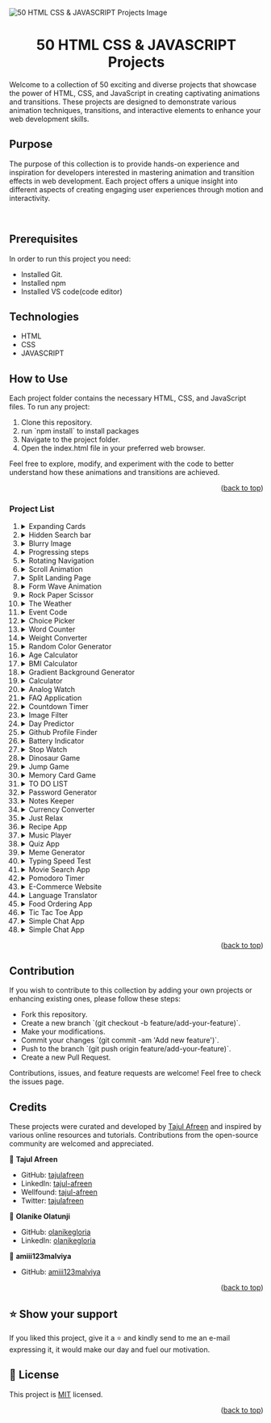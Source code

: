 ![50 HTML CSS & JAVASCRIPT Projects Image](./assets/maxresdefault.jpg)

<div>
<h1 align="center">50 HTML CSS & JAVASCRIPT Projects</h1> 
<p>Welcome to a collection of 50 exciting and diverse projects that showcase the power of HTML, CSS, and JavaScript in creating captivating animations and transitions. These projects are designed to demonstrate various animation techniques, transitions, and interactive elements to enhance your web development skills.</p>
</div>

## Purpose

<p>The purpose of this collection is to provide hands-on experience and inspiration for developers interested in mastering animation and transition effects in web development. Each project offers a unique insight into different aspects of creating engaging user experiences through motion and interactivity.</p>

<br>

## Prerequisites

In order to run this project you need:

- Installed Git.
- Installed npm
- Installed VS code(code editor)

## Technologies

  <ul>
    <li>HTML</li>
    <li>CSS</li>
    <li>JAVASCRIPT</li>
  </ul>

## How to Use

 <p>Each project folder contains the necessary HTML, CSS, and JavaScript files. To run any project:</p>
 <ol>
 <li>Clone this repository.</li>
 <li>run `npm install` to install packages </li>
 <li>Navigate to the project folder.</li>
 <li>Open the index.html file in your preferred web browser.</li>
 </ol>

<p>Feel free to explore, modify, and experiment with the code to better understand how these animations and transitions are achieved.</p>

<p align="right">(<a href="#readme-top">back to top</a>)</p>

### Project List

<ol>
<li>
<details>
<summary>Expanding Cards</summary>
<p>"Expanding Cards" is an interactive web layout where clicking on an image expands it while automatically minimizing other cards, offering a captivating and organized way to explore content with seamless transitions and intuitive design.</p>
<ul>
<li><a href="https://tajulafreen.github.io/50Projects-HTML-CSS-JavaScript/Source-Code/ExpandsCards/">Live Demo</a></li>
<li><a href="https://github.com/tajulafreen/50Projects-HTML-CSS-JavaScript/tree/main/Source-Code/ExpandsCards">Source</a></li>
</ul> 
</details>
</li>

<li>
<details>
<summary>Hidden Search bar</summary>
<p>Hidden Search Bar discreetly expands upon toggling, seamlessly integrating a sleek and intuitive search feature into interfaces, enhancing user accessibility and experience.</p>
<ul>
<li><a href="https://tajulafreen.github.io/50Projects-HTML-CSS-JavaScript/Source-Code/HiddenSearch/">Live Demo</a></li>
<li><a href="https://github.com/tajulafreen/50Projects-HTML-CSS-JavaScript/tree/main/Source-Code/HiddenSearch">Source</a></li>
</ul> 
</details>
</li>

<li>
<details>
<summary>Blurry Image</summary>
<p>
"Blurry Image" project utilizes covert blurring on page load, gradually transitioning images from a blurred state to crystal clear, enhancing visual experience seamlessly.</p>
<ul>
<li><a href="https://tajulafreen.github.io/50Projects-HTML-CSS-JavaScript/Source-Code/BluringImage/">Live Demo</a></li>
<li><a href="https://github.com/tajulafreen/50Projects-HTML-CSS-JavaScript/tree/main/Source-Code/BluringImage">Source</a></li>
</ul> 
</details>
</li>

<li>
<details>
<summary>Progressing steps</summary>
<p>"Progressing Steps" project showcases dynamic button effects, visually demonstrating progression through color fills upon each click, embodying interactive advancement in just a tap.</p>
<ul>
<li><a href="https://tajulafreen.github.io/50Projects-HTML-CSS-JavaScript/Source-Code/ProgressSteps/">Live Demo</a></li>
<li><a href="https://github.com/tajulafreen/50Projects-HTML-CSS-JavaScript/tree/main/Source-Code/ProgressSteps">Source</a></li>
</ul> 
</details>
</li>

<li>
<details>
<summary>Rotating Navigation</summary>
<p>"Rotating Navigation" is a dynamic project where clicking the menu bar triggers a 45-degree screen rotation, offering an engaging and unique user experience through interactive navigation.</p>
<ul>
<li><a href="https://tajulafreen.github.io/50Projects-HTML-CSS-JavaScript/Source-Code/RotatingNavigation/">Live Demo</a></li>
<li><a href="https://github.com/tajulafreen/50Projects-HTML-CSS-JavaScript/tree/main/Source-Code/RotatingNavigation">Source</a></li>
</ul> 
</details>
</li>

<li>
<details>
<summary>Scroll Animation</summary>
<p>"Scroll Animation" is a dynamic project that imbues scrolling web pages with captivating animation effects, elevating the user experience through visually engaging content transitions triggered by scrolling actions.</p>
<ul>
<li><a href="https://tajulafreen.github.io/50Projects-HTML-CSS-JavaScript/Source-Code/ScrollAnimation/">Live Demo</a></li>
<li><a href="https://github.com/tajulafreen/50Projects-HTML-CSS-JavaScript/tree/main/Source-Code/ScrollAnimation">Source</a></li>
</ul> 
</details>
</li>

<li>
<details>
<summary>Split Landing Page</summary>
<p>"Experience the 'Split Landing Page' - a dynamic interface that expands upon hover, providing an immersive view, and seamlessly minimizes upon mouse removal. Engage with captivating button glow effects, adding a touch of interactivity to your browsing journey."</p>
<ul>
<li><a href="https://tajulafreen.github.io/50Projects-HTML-CSS-JavaScript/Source-Code/SplitLanding-Page/">Live Demo</a></li>
<li><a href="https://github.com/tajulafreen/50Projects-HTML-CSS-JavaScript/tree/main/Source-Code/SplitLanding-Page">Source</a></li>
</ul> 
</details>
</li>

<li>
<details>
<summary>Form Wave Animation</summary>
<p>Enhancing user interaction, this form features dynamic label animations with a mesmerizing wave effect, complemented by a gradient background for a stylish and immersive visual experience.</p>
<ul>
<li><a href="https://tajulafreen.github.io/50Projects-HTML-CSS-JavaScript/Source-Code/FormWaveAnimation/">Live Demo</a></li>
<li><a href="https://github.com/tajulafreen/50Projects-HTML-CSS-JavaScript/tree/main/Source-Code/FormWaveAnimation">Source</a></li>
</ul> 
</details>
</li>

<li>
<details>
<summary>Rock Paper Scissor</summary>
<p>Introducing a classic Rock, Paper, Scissors game with a modern twist. Experience the thrill of strategic choices and animated outcomes in this engaging web application, designed for both fun and interactive play.</p>
<ul>
<li><a href="https://tajulafreen.github.io/50Projects-HTML-CSS-JavaScript/Source-Code/RockPapperScissor/">Live Demo</a></li>
<li><a href="https://github.com/tajulafreen/50Projects-HTML-CSS-JavaScript/tree/main/Source-Code/RockPapperScissor">Source</a></li>
</ul> 
</details>
</li>

<li>
<details>
<summary>The Weather</summary>
<p>Weather App automatically detects your location using navigator, providing real-time weather updates tailored to your area. Enjoy intuitive design, accurate forecasts, and dynamic backgrounds based on current weather conditions for a seamless weather browsing experience. Stay informed and prepared with our convenient and user-friendly Weather App with Location Detection.</p>
<ul>
<li><a href="https://tajulafreen.github.io/50Projects-HTML-CSS-JavaScript/Source-Code/WeatherApp/">Live Demo</a></li>
<li><a href="https://github.com/tajulafreen/50Projects-HTML-CSS-JavaScript/tree/main/Source-Code/WeatherApp">Source</a></li>
</ul> 
</details>
</li>

<li>
<details>
<summary>Event Code</summary>
<p>The Event Code project is a simple web application that allows users to obtain the keycode of any key they press on their keyboard. Built using HTML, CSS, and JavaScript, the application provides a user-friendly interface where users can press any key, and the corresponding keycode will be displayed on the screen in real-time. This project serves as a practical demonstration of event handling in web development and can be used as a learning tool for understanding keyboard events in JavaScript.</p>
<ul>
<li><a href="https://tajulafreen.github.io/50Projects-HTML-CSS-JavaScript/Source-Code/EventCode/">Live Demo</a></li>
<li><a href="https://github.com/tajulafreen/50Projects-HTML-CSS-JavaScript/tree/main/Source-Code/EventCode">Source</a></li>
</ul> 
</details>
</li>

<li>
<details>
<summary>Choice Picker</summary>
<p>A cutting-edge web application leveraging HTML, CSS, and JavaScript technologies to facilitate user selection from a customizable range of options. The application features an intuitive interface with a text input field, where users can enter their preferred choices. Upon submission, the system randomly cycles through the entered options and lands on a selected choice, which is prominently highlighted with a distinct color scheme, distinguishing it from the other options.</p>
<ul>
<li><a href="https://tajulafreen.github.io/50Projects-HTML-CSS-JavaScript/Source-Code/ChoicePicker/">Live Demo</a></li>
<li><a href="https://github.com/tajulafreen/50Projects-HTML-CSS-JavaScript/tree/main/Source-Code/ChoicePicker">Source</a></li>
</ul> 
</details>
</li>

<li>
<details>
<summary>Word Counter</summary>
<p>Word Counter App is a simple and efficient tool built using HTML, CSS, and JavaScript. This application provides users with an easy way to count words, characters, sentences, and paragraphs in a given text. Additionally, it offers features such as readability score and estimated reading time.</p>
<ul>
<li><a href="https://tajulafreen.github.io/50Projects-HTML-CSS-JavaScript/Source-Code/WordCounter/">Live Demo</a></li>
<li><a href="https://github.com/tajulafreen/50Projects-HTML-CSS-JavaScript/tree/main/Source-Code/WordCounter">Source</a></li>
</ul> 
</details>
</li>

<li>
<details>
<summary>Weight Converter</summary>
<p>Weight Converter is a simple and efficient tool built using HTML, CSS, and JavaScript. The Weight Converter project is a beginner-friendly web development project designed to help users convert weight measurements seamlessly. Users can input a weight in kilograms and instantly see conversions to grams, pounds, and ounces.</p>
<ul>
<li><a href="https://tajulafreen.github.io/50Projects-HTML-CSS-JavaScript/Source-Code/WeightConverter/">Live Demo</a></li>
<li><a href="https://github.com/tajulafreen/50Projects-HTML-CSS-JavaScript/tree/main/Source-Code/WeightConverter">Source</a></li>
</ul> 
</details>
</li>

<li>
<details>
<summary>Random Color Generator</summary>
<p>Random Color Generator is a user-friendly tool built using HTML, CSS, and JavaScript. The Random Color Generator project is a beginner-friendly web development project designed to help users generate random colors effortlessly. Users can click a button to instantly see randomly generated colors.</p>
<ul>
<li><a href="https://tajulafreen.github.io/50Projects-HTML-CSS-JavaScript/Source-Code/RandomColorGenerator/">Live Demo</a></li>
<li><a href="https://github.com/tajulafreen/50Projects-HTML-CSS-JavaScript/tree/main/Source-Code/RandomColorGenerator">Source</a></li>
</ul> 
</details>
</li>

<li>
<details>
<summary>Age Calculator</summary>
<p>Age Calculator is a user-friendly tool built using HTML, CSS, and JavaScript. The Age Calculator project is a beginner-friendly web development project designed to help users calculate their age effortlessly. Users can input their date of birth and instantly see their age in years.</p>
<ul>
<li><a href="https://tajulafreen.github.io/50Projects-HTML-CSS-JavaScript/Source-Code/AgeCalculator/">Live Demo</a></li>
<li><a href="https://github.com/tajulafreen/50Projects-HTML-CSS-JavaScript/tree/main/Source-Code/AgeCalculator">Source</a></li>
</ul> 
</details>
</li>

<li>
<details>
<summary>BMI Calculator</summary>
<p>The BMI Calculator is a simple web application built using HTML, CSS, and JavaScript. It allows users to easily calculate their Body Mass Index (BMI) by entering their height and weight. The application then computes the BMI and displays the result, helping users understand their body mass relative to their height and weight. This project is beginner-friendly and provides a practical example of using basic web development skills to create a functional tool.</p>
<ul>
<li><a href="https://tajulafreen.github.io/50Projects-HTML-CSS-JavaScript/Source-Code/BMICalculator/">Live Demo</a></li>
<li><a href="https://github.com/tajulafreen/50Projects-HTML-CSS-JavaScript/tree/main/Source-Code/BMICalculator">Source</a></li>
</ul> 
</details>
</li>

<li>
<details>
<summary>Gradient Background Generator</summary>
<p>The Gradient Background Generator is a user-friendly tool built using HTML, CSS, and JavaScript. This project allows users to create beautiful gradient backgrounds effortlessly. Users can select two colors to generate a gradient background and see the corresponding CSS code, which they can easily copy and use in their own projects. The tool is designed to be beginner-friendly, making it an excellent project for those new to web development.</p>
<ul>
<li><a href="https://tajulafreen.github.io/50Projects-HTML-CSS-JavaScript/Source-Code/GradientBackgroundGenerator/">Live Demo</a></li>
<li><a href="https://github.com/tajulafreen/50Projects-HTML-CSS-JavaScript/tree/main/Source-Code/GradientBackgroundGenerator">Source</a></li>
</ul> 
</details>
</li>

<li>
<details>
<summary>Calculator</summary>
<p>Calculator is a straightforward and user-friendly tool developed using HTML, CSS, and JavaScript. This beginner-friendly web development project is designed to help users perform basic arithmetic operations such as addition, subtraction, multiplication, and division seamlessly. Users can input numbers and choose an operator to instantly see the calculated result. The calculator also includes functionalities for clearing the input and handling decimal numbers.</p>
<ul>
<li><a href="https://tajulafreen.github.io/50Projects-HTML-CSS-JavaScript/Source-Code/Calculator/">Live Demo</a></li>
<li><a href="https://github.com/tajulafreen/50Projects-HTML-CSS-JavaScript/tree/main/Source-Code/Calculator">Source</a></li>
</ul> 
</details>
</li>

<li>
<details>
<summary>Analog Watch</summary>
<p>Analog Watch is a visually appealing and functional timekeeping tool built using HTML, CSS, and JavaScript. This project features a classic analog clock design with distinct hour, minute, and second hands. The clock displays the current time with real-time updates, and its stylish design includes subtle shadowing and color adjustments to enhance its aesthetic appeal. The clock’s hands are dynamically styled with CSS for a modern and engaging look.</p>
<ul>
<li><a href="https://tajulafreen.github.io/50Projects-HTML-CSS-JavaScript/Source-Code/AnalogWatch/">Live Demo</a></li>
<li><a href="https://github.com/tajulafreen/50Projects-HTML-CSS-JavaScript/tree/main/Source-Code/AnalogWatch">Source</a></li>
</ul> 
</details>
</li>

<li>
<details>
<summary>FAQ Application</summary>
<p>The FAQ Application is a responsive web-based tool designed to provide users with quick and easy access to frequently asked questions and their answers. Built with HTML, CSS, and JavaScript, this project showcases a clean and intuitive interface that allows users to expand and collapse answers with a simple click.</p>
<ul>
<li><a href="https://tajulafreen.github.io/50Projects-HTML-CSS-JavaScript/Source-Code/FAQApplication/">Live Demo</a></li>
<li><a href="https://github.com/tajulafreen/50Projects-HTML-CSS-JavaScript/tree/main/Source-Code/FAQApplication">Source</a></li>
</ul> 
</details>
</li>

<li>
<details>
<summary>Countdown Timer</summary>
<p>The Countdown Timer is an intuitive and visually appealing tool built using HTML, CSS, and JavaScript. This project allows users to set a countdown to a specific event or deadline, providing a real-time display of the remaining days, hours, minutes, and seconds. It's a great project for beginners to practice and enhance their web development skills.</p>
<ul>
<li><a href="https://tajulafreen.github.io/50Projects-HTML-CSS-JavaScript/Source-Code/CountdownTimer/">Live Demo</a></li>
<li><a href="https://github.com/tajulafreen/50Projects-HTML-CSS-JavaScript/tree/main/Source-Code/CountdownTimer">Source</a></li>
</ul> 
</details>
</li>

<li>
<details>
<summary>Image Filter</summary>
<p>The Image Filter Web Application allows users to upload and edit images by applying various filters (brightness, contrast, saturation, and vibrance) and effects (vintage, lomo, clarity, etc.). Users can preview changes on a canvas, download the edited image, or revert to the original. This application is built using HTML, CSS, and vanilla JavaScript.</p>
<ul>
<li><a href="https://tajulafreen.github.io/50Projects-HTML-CSS-JavaScript/Source-Code/ImageFilter/">Live Demo</a></li>
<li><a href="https://github.com/tajulafreen/50Projects-HTML-CSS-JavaScript/tree/main/Source-Code/ImageFilter">Source</a></li>
</ul> 
</details>
</li>

<li>
<details>
<summary>Day Predictor</summary>
<p>A Simple Week Day Predictor App written in HTML, CSS, and JavaScript. This app displays the current day of the week along with a corresponding motivational quote, using local computer time.</p>
<ul>
<li><a href="https://tajulafreen.github.io/50Projects-HTML-CSS-JavaScript/Source-Code/DayPredictor/">Live Demo</a></li>
<li><a href="https://github.com/tajulafreen/50Projects-HTML-CSS-JavaScript/tree/main/Source-Code/DayPredictor">Source</a></li>
</ul> 
</details>
</li>

<li>
<details>
<summary>Github Profile Finder</summary>
<p>The GitHub User Info Finder is a web application designed to fetch and display detailed information about GitHub users. By simply entering a GitHub username, users can retrieve profile information including the avatar, name, bio, number of public repositories, followers, and following count. This project leverages the GitHub API to provide real-time data, and it is built using HTML, CSS, and JavaScript for a seamless user experience.</p>
<ul>
<li><a href="https://tajulafreen.github.io/50Projects-HTML-CSS-JavaScript/Source-Code/GithubProfileFinder/">Live Demo</a></li>
<li><a href="https://github.com/tajulafreen/50Projects-HTML-CSS-JavaScript/tree/main/Source-Code/GithubProfileFinder">Source</a></li>
</ul> 
</details>
</li>

<li>
<details>
<summary>Battery Indicator</summary>
<p>This project is a simple web application that dynamically displays the battery level of the user's device and includes a dark mode toggle feature. The battery level is visually represented as a progress bar and also shown as a percentage. The application leverages the Battery Status API to fetch the battery information and updates the display in real-time. Additionally, the user can switch between light and dark modes by clicking a toggle button, enhancing the user interface's customization options.</p>
<ul>
<li><a href="https://tajulafreen.github.io/50Projects-HTML-CSS-JavaScript/Source-Code/BatteryIndicator/">Live Demo</a></li>
<li><a href="https://github.com/tajulafreen/50Projects-HTML-CSS-JavaScript/tree/main/Source-Code/BatteryIndicator">Source</a></li>
</ul> 
</details>
</li>

<li>
<details>
<summary>Stop Watch</summary>
<p>This project is a simple and interactive stopwatch application created using HTML, CSS, and JavaScript. The stopwatch can be started, stopped, and reset, allowing users to measure elapsed time accurately. It displays minutes, seconds, and milliseconds, providing a clear and precise time tracking interface. The application is styled with CSS for a clean and modern look, and it is fully responsive, ensuring usability across different devices.</p>
<ul>
<li><a href="https://tajulafreen.github.io/50Projects-HTML-CSS-JavaScript/Source-Code/StopWatch/">Live Demo</a></li>
<li><a href="https://github.com/tajulafreen/50Projects-HTML-CSS-JavaScript/tree/main/Source-Code/StopWatch">Source</a></li>
</ul> 
</details>
</li>

<li>
<details>
<summary>Dinosaur Game</summary>
<p>This project is a simple, interactive "Dinosaur Game" built using HTML, CSS, and JavaScript. Inspired by the classic offline game in Google Chrome, the player controls a dinosaur character that must jump over moving obstacles (cacti) to avoid collision. The game features basic animations and a scoring system, providing an engaging experience. The project demonstrates fundamental concepts of web development, including DOM manipulation, event handling, and CSS animations.</p>
<ul>
<li><a href="https://tajulafreen.github.io/50Projects-HTML-CSS-JavaScript/Source-Code/DinosaurGame/">Live Demo</a></li>
<li><a href="https://github.com/tajulafreen/50Projects-HTML-CSS-JavaScript/tree/main/Source-Code/DinosaurGame">Source</a></li>
</ul> 
</details>
</li>

<li>
<details>
<summary>Jump Game</summary>
<p>This project is a simple browser-based "Jump Game" where players control a character that must jump over blocks to avoid collisions. It demonstrates the use of HTML, CSS, and JavaScript to create an interactive game with basic animations and collision detection. The player uses the spacebar to jump and scores points based on survival time. The game includes two types of moving obstacles, adding a layer of challenge.</p>
<ul>
<li><a href="https://tajulafreen.github.io/50Projects-HTML-CSS-JavaScript/Source-Code/JumpGame/">Live Demo</a></li>
<li><a href="https://github.com/tajulafreen/50Projects-HTML-CSS-JavaScript/tree/main/Source-Code/JumpGame">Source</a></li>
</ul> 
</details>
</li>

<li>
<details>
<summary>Memory Card Game</summary>
<p>The Memory Card Game is a classic card-matching game designed to enhance cognitive skills and memory. Players are presented with a grid of face-down cards. The goal is to find and match all pairs of cards. This project demonstrates fundamental web development skills using HTML, CSS, and JavaScript.</p>
<ul>
<li><a href="https://tajulafreen.github.io/50Projects-HTML-CSS-JavaScript/Source-Code/MemoryCard/">Live Demo</a></li>
<li><a href="https://github.com/tajulafreen/50Projects-HTML-CSS-JavaScript/tree/main/Source-Code/MemoryCard">Source</a></li>
</ul> 
</details>
</li>

<li>
<details>
<summary>TO DO LIST</summary>
<p>This project is a simple web-based To-Do List application that allows users to add tasks, categorize them, and filter tasks by category. The application is built using HTML, CSS, and JavaScript, with JavaScript modules to separate concerns and improve maintainability.</p>
<ul>
<li><a href="https://tajulafreen.github.io/50Projects-HTML-CSS-JavaScript/Source-Code/ToDoList/">Live Demo</a></li>
<li><a href="https://github.com/tajulafreen/50Projects-HTML-CSS-JavaScript/tree/main/Source-Code/ToDoList">Source</a></li>
</ul> 
</details>
</li>

<li>
<details>
<summary>Password Generator</summary>
<p>The Password Generator App is a web application that allows users to create secure, customizable passwords based on user-defined criteria such as length and character types. It offers a simple interface for generating and copying passwords to the clipboard. This tool enhances online security by providing strong, random passwords.</p>
<ul>
<li><a href="https://tajulafreen.github.io/50Projects-HTML-CSS-JavaScript/Source-Code/PasswordGenerator/">Live Demo</a></li>
<li><a href="https://github.com/tajulafreen/50Projects-HTML-CSS-JavaScript/tree/main/Source-Code/PasswordGenerator">Source</a></li>
</ul> 
</details>
</li>

<li>
<details>
<summary>Notes Keeper</summary>
<p>The Notes Keeper App is a web-based application designed for creating, storing, and managing personal notes. It offers a simple and intuitive interface for adding, searching, and deleting notes using local storage, ensuring data persistence across sessions.</p>
<ul>
<li><a href="https://tajulafreen.github.io/50Projects-HTML-CSS-JavaScript/Source-Code/NotesKeeper/">Live Demo</a></li>
<li><a href="https://github.com/tajulafreen/50Projects-HTML-CSS-JavaScript/tree/main/Source-Code/NotesKeeper">Source</a></li>
</ul> 
</details>
</li>

<li>
<details>
<summary>Currency Converter</summary>
<p>This project is a Currency Converter application built using HTML, CSS, and JavaScript. It allows users to convert one currency into another by inputting an amount and selecting the currencies they want to convert from and to.</p>
<ul>
<li><a href="https://tajulafreen.github.io/50Projects-HTML-CSS-JavaScript/Source-Code/CurrencyConverter/">Live Demo</a></li>
<li><a href="https://github.com/tajulafreen/50Projects-HTML-CSS-JavaScript/tree/main/Source-Code/CurrencyConverter">Source</a></li>
</ul> 
</details>
</li>

<li>
<details>
<summary>Just Relax</summary>
<p>The Just Relax App is a breathing exercise web application built with HTML, CSS, and JavaScript (ES6+). It guides users through a breathing exercise by animating visual cues and displaying text prompts such as "Breathe In," "Hold," and "Breathe Out." This helps users relax and practice mindfulness.</p>
<ul>
<li><a href="https://tajulafreen.github.io/50Projects-HTML-CSS-JavaScript/Source-Code/JustRelax/">Live Demo</a></li>
<li><a href="https://github.com/tajulafreen/50Projects-HTML-CSS-JavaScript/tree/main/Source-Code/JustRelax">Source</a></li>
</ul> 
</details>
</li>

<li>
<details>
<summary>Recipe App</summary>
<p>The Recipe App is designed to make cooking enjoyable and easy for everyone, from beginners to seasoned chefs. Discover a wide range of recipes, create your own, and share them with the community. With an intuitive interface and smart features, it helps you explore new dishes, organize your favorite recipes, and plan meals for any occasion.</p>
<ul>
<li><a href="https://tajulafreen.github.io/50Projects-HTML-CSS-JavaScript/Source-Code/RecipeApp/">Live Demo</a></li>
<li><a href="https://github.com/tajulafreen/50Projects-HTML-CSS-JavaScript/tree/main/Source-Code/RecipeApp">Source</a></li>
</ul> 
</details>
</li>

<li>
<details>
<summary>Music Player</summary>
<p>A simple, user-friendly Music Player built using HTML, CSS, and JavaScript. This app allows users to upload and manage their favorite songs dynamically, creating a personalized playlist.</p>
<ul>
<li><a href="https://tajulafreen.github.io/50Projects-HTML-CSS-JavaScript/Source-Code/MusicPlayer/">Live Demo</a></li>
<li><a href="https://github.com/tajulafreen/50Projects-HTML-CSS-JavaScript/tree/main/Source-Code/MusicPlayer">Source</a></li>
</ul> 
</details>
</li>

<li>
<details>
<summary>Quiz App</summary>
<p>A simple quiz app built using HTML, CSS, and JavaScript. The app presents multiple-choice questions, and the user can select answers to test their knowledge. At the end of the quiz, the user's score is displayed along with an option to restart the quiz.</p>
<ul>
<li><a href="https://tajulafreen.github.io/50Projects-HTML-CSS-JavaScript/Source-Code/QuizApp/">Live Demo</a></li>
<li><a href="https://github.com/tajulafreen/50Projects-HTML-CSS-JavaScript/tree/main/Source-Code/Quizapp">Source</a></li>
</ul> 
</details>
</li>

<li>
<details>
<summary>Meme Generator</summary>
<p>A fun and interactive Meme Generator app built using HTML, CSS, and JavaScript. This app fetches random memes from an API and displays them for the user to enjoy. It also provides options for users to download the meme or share it on social media.</p>
<ul>
<li><a href="https://tajulafreen.github.io/50Projects-HTML-CSS-JavaScript/Source-Code/MemeGenerator/">Live Demo</a></li>
<li><a href="https://github.com/tajulafreen/50Projects-HTML-CSS-JavaScript/tree/main/Source-Code/MemeGenerator">Source</a></li>
</ul> 
</details>
</li>

<li>
<details>
<summary>Typing Speed Test</summary>
<p>The Typing Speed Test app is a simple web-based tool that allows users to test and improve their typing speed. The app displays a random sentence, and the user is asked to type it as quickly and accurately as possible. It calculates the typing speed in words per minute (WPM) and measures the accuracy based on the user's input.</p>
<ul>
<li><a href="https://tajulafreen.github.io/50Projects-HTML-CSS-JavaScript/Source-Code/TypingSpeedTest/">Live Demo</a></li>
<li><a href="https://github.com/tajulafreen/50Projects-HTML-CSS-JavaScript/tree/main/Source-Code/TypingSpeedTest">Source</a></li>
</ul> 
</details>
</li>

<li>
<details>
<summary>Movie Search App</summary>
<p>The Movie Search App is a simple and responsive web application that allows users to search for movies and view their details. It utilizes a public API like OMDB to fetch and display movie information, including the title, year of release, and poster.</p>
<ul>
<li><a href="https://tajulafreen.github.io/50Projects-HTML-CSS-JavaScript/Source-Code/MovieSearchApp/">Live Demo</a></li>
<li><a href="https://github.com/tajulafreen/50Projects-HTML-CSS-JavaScript/tree/main/Source-Code/MovieSearchApp">Source</a></li>
</ul> 
</details>
</li>

<li>
<details>
<summary>Pomodoro Timer</summary>
<p>The Productivity Timer (Pomodoro Timer) is a simple yet effective timer application based on the Pomodoro technique. It helps users stay productive by alternating between focus intervals (e.g., 5 minutes) and short breaks (e.g., 2 minutes). The app provides visual cues through animations and sound alerts to signal transitions between focus and break periods.</p>
<ul>
<li><a href="https://tajulafreen.github.io/50Projects-HTML-CSS-JavaScript/Source-Code/PomodoroTimer/">Live Demo</a></li>
<li><a href="https://github.com/tajulafreen/50Projects-HTML-CSS-JavaScript/tree/main/Source-Code/PomodoroTimer">Source</a></li>
</ul> 
</details>
</li>

<li>
<details>
<summary>E-Commerce Website</summary>
<p>This is a simple e-commerce product page built using **HTML**, **CSS**, and **JavaScript**. It displays a list of products fetched from a public API and allows users to add products to their cart. The page features a cart modal where users can view the products they have added, including quantity and total price.</p>
<ul>
<li><a href="https://tajulafreen.github.io/50Projects-HTML-CSS-JavaScript/Source-Code/E-CommerceWebsite/">Live Demo</a></li>
<li><a href="https://github.com/tajulafreen/50Projects-HTML-CSS-JavaScript/tree/main/Source-Code/E-CommerceWebsite">Source</a></li>
</ul> 
</details>
</li>

<li>
<details>
<summary>Language Translator</summary>
<p>The Language Translator App is a simple and user-friendly web application that allows users to translate text between various languages. It uses the MyMemory Translation API to fetch translations.</p>
<ul>
<li><a href="https://tajulafreen.github.io/50Projects-HTML-CSS-JavaScript/Source-Code/LanguageTranslator/">Live Demo</a></li>
<li><a href="https://github.com/tajulafreen/50Projects-HTML-CSS-JavaScript/tree/main/Source-Code/LanguageTranslator">Source</a></li>
</ul> 
</details>
</li>

<li>
<details>
<summary>Food Ordering App</summary>
<p>The Food Order App is a simple web application that allows users to order food items from a menu. Users can view the available items, add them to their cart, and see the total price. The app also enables users to place an order, and upon successful placement, the cart is cleared.</p>
<ul>
<li><a href="https://tajulafreen.github.io/50Projects-HTML-CSS-JavaScript/Source-Code/FoodOrdering/">Live Demo</a></li>
<li><a href="https://github.com/tajulafreen/50Projects-HTML-CSS-JavaScript/tree/main/Source-Code/FoodOrdering">Source</a></li>
</ul> 
</details>
</li>

<li>
<details>
<summary>Tic Tac Toe App</summary>
<p>This is a simple Tic Tac Toe game built using HTML, CSS, and JavaScript. The game allows two players to alternate turns and try to win by getting three of their symbols (X or O) in a row, either horizontally, vertically, or diagonally. The game will automatically check for a winner or draw after each move, and players can restart the game at any time.</p>
<ul>
<li><a href="https://tajulafreen.github.io/50Projects-HTML-CSS-JavaScript/Source-Code/TicTacToe/">Live Demo</a></li>
<li><a href="https://github.com/tajulafreen/50Projects-HTML-CSS-JavaScript/tree/main/Source-Code/TicTacToe">Source</a></li>
</ul> 
</details>
</li>

<li>
<details>
<summary>Simple Chat App</summary>
<p>This is a simple chat application that simulates a conversation where the app echoes the user's messages as a response. Messages are stored in the browser's local storage, so they persist even after the page is refreshed.</p>
<ul>
<li><a href="https://tajulafreen.github.io/50Projects-HTML-CSS-JavaScript/Source-Code/ChatApp/">Live Demo</a></li>
<li><a href="https://github.com/tajulafreen/50Projects-HTML-CSS-JavaScript/tree/main/Source-Code/ChatApp">Source</a></li>
</ul> 
</details>
</li>

<li>
<details>
<summary>Simple Chat App</summary>
<p>This is an interactive polling app that allows users to vote on a specific question. Users can vote for their preferred options and view the results in real-time. The app tracks the votes for each option and stores them in the local storage so the votes persist even after the page is refreshed.</p>
<ul>
<li><a href="https://tajulafreen.github.io/50Projects-HTML-CSS-JavaScript/Source-Code/InteractivePolling/">Live Demo</a></li>
<li><a href="https://github.com/tajulafreen/50Projects-HTML-CSS-JavaScript/tree/main/Source-Code/InteractivePolling">Source</a></li>
</ul> 
</details>
</li>

</ol>

<p align="right">(<a href="#readme-top">back to top</a>)</p>

## Contribution

<p>If you wish to contribute to this collection by adding your own projects or enhancing existing ones, please follow these steps:</p>
<ul>
<li>Fork this repository.</li>
<li>Create a new branch `(git checkout -b feature/add-your-feature)`. </li>
<li>Make your modifications.</li>
<li>Commit your changes `(git commit -am 'Add new feature')`.</li>
<li>Push to the branch `(git push origin feature/add-your-feature)`.</li>
<li>Create a new Pull Request.</li>
</ul>
<p>Contributions, issues, and feature requests are welcome! Feel free to check the issues page.</p>

## Credits

<p>These projects were curated and developed by <a href="https://github.com/tajulafreen/">Tajul Afreen</a>
 and inspired by various online resources and tutorials. Contributions from the open-source community are welcomed and appreciated.</p>

👤 **Tajul Afreen**

- GitHub: [tajulafreen](https://github.com/tajulafreen)
- LinkedIn: [tajul-afreen](https://www.linkedin.com/in/tajul-afreen/)
- Wellfound: [tajul-afreen](https://wellfound.com/u/tajul-afreen)
- Twitter: [tajulafreen](https://www.twitter.com/tajulafreen)

👤 **Olanike Olatunji**

- GitHub: [olanikegloria](https://github.com/olanikegloria)
- LinkedIn: [olanikegloria](https://www.linkedin.com/in/olani/)

👤 **amiii123malviya**

- GitHub: [amiii123malviya](https://github.com/amiii123malvi)

<p align="right">(<a href="#readme-top">back to top</a>)</p>

## ⭐️ Show your support <a name="support"></a>

If you liked this project, give it a ⭐️ and kindly send to me an e-mail expressing it, it would make our day and fuel our motivation.

## 📝 License <a name="license"></a>

This project is [MIT](./LICENSE) licensed.

<p align="right">(<a href="#readme-top">back to top</a>)</p>
